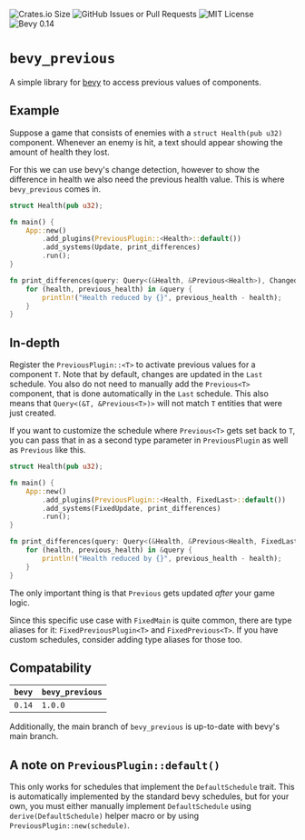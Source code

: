 ![Crates.io Size](https://img.shields.io/crates/size/bevy_previous?label=size)
![GitHub Issues or Pull Requests](https://img.shields.io/github/issues-pr/bnjmn21/bevy_previous)
![MIT License](https://img.shields.io/crates/l/bevy_previous)
![Bevy 0.14](https://img.shields.io/badge/bevy-0.14-green)

# `bevy_previous`

A simple library for [bevy](https://docs.rs/bevy) to access previous values of components.

## Example

Suppose a game that consists of enemies with a `struct Health(pub u32)` component.
Whenever an enemy is hit, a text should appear showing the amount of health they lost.

For this we can use bevy's change detection, however to show the difference in health we also need
the previous health value. This is where `bevy_previous` comes in.

```rust
struct Health(pub u32);

fn main() {
    App::new()
        .add_plugins(PreviousPlugin::<Health>::default())
        .add_systems(Update, print_differences)
        .run();
}

fn print_differences(query: Query<(&Health, &Previous<Health>), Changed<Health>>) {
    for (health, previous_health) in &query {
        println!("Health reduced by {}", previous_health - health);
    }
}
```

## In-depth

Register the `PreviousPlugin::<T>` to activate previous values for a component `T`.
Note that by default, changes are updated in the `Last` schedule.
You also do not need to manually add the `Previous<T>` component,
that is done automatically in the `Last` schedule.
This also means that `Query<(&T, &Previous<T>)>`
will not match `T` entities that were just created.

If you want to customize the schedule where `Previous<T>` gets set back to `T`,
you can pass that in as a second type parameter in `PreviousPlugin` as well as `Previous` like this.

```rust
struct Health(pub u32);

fn main() {
    App::new()
        .add_plugins(PreviousPlugin::<Health, FixedLast>::default())
        .add_systems(FixedUpdate, print_differences)
        .run();
}

fn print_differences(query: Query<(&Health, &Previous<Health, FixedLast>), Changed<Health>>) {
    for (health, previous_health) in &query {
        println!("Health reduced by {}", previous_health - health);
    }
}
```

The only important thing is that `Previous` gets updated *after* your game logic.

Since this specific use case with `FixedMain` is quite common, there are type aliases for it:
`FixedPreviousPlugin<T>` and `FixedPrevious<T>`.
If you have custom schedules, consider adding type aliases for those too.

## Compatability

`bevy` | `bevy_previous`
-------|----------------
`0.14` | `1.0.0`

Additionally, the main branch of `bevy_previous` is
up-to-date with bevy's main branch.

## A note on `PreviousPlugin::default()`

This only works for schedules that implement the `DefaultSchedule` trait.
This is automatically implemented by the standard bevy schedules, but
for your own, you must either manually implement `DefaultSchedule` using
`derive(DefaultSchedule)` helper macro or by using `PreviousPlugin::new(schedule)`.